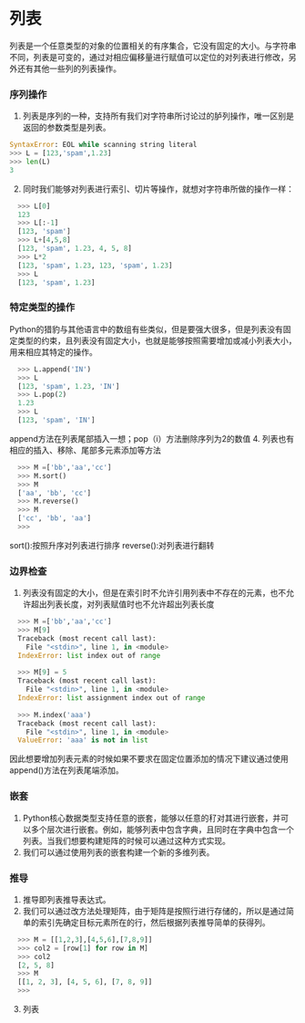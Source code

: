 # 列表
列表是一个任意类型的对象的位置相关的有序集合，它没有固定的大小。与字符串不同，列表是可变的，通过对相应偏移量进行赋值可以定位的对列表进行修改，另外还有其他一些列的列表操作。
### 序列操作
1. 列表是序列的一种，支持所有我们对字符串所讨论过的胪列操作，唯一区别是返回的参数类型是列表。
```python
SyntaxError: EOL while scanning string literal
>>> L = [123,'spam',1.23]
>>> len(L)
3
```
2. 同时我们能够对列表进行索引、切片等操作，就想对字符串所做的操作一样：
```python
  >>> L[0]
  123
  >>> L[:-1]
  [123, 'spam']
  >>> L+[4,5,8]
  [123, 'spam', 1.23, 4, 5, 8]
  >>> L*2
  [123, 'spam', 1.23, 123, 'spam', 1.23]
  >>> L
  [123, 'spam', 1.23]
```
### 特定类型的操作
Python的猎豹与其他语言中的数组有些类似，但是要强大很多，但是列表没有固定类型的约束，且列表没有固定大小，也就是能够按照需要增加或减小列表大小，用来相应其特定的操作。

```python
  >>> L.append('IN')
  >>> L
  [123, 'spam', 1.23, 'IN']
  >>> L.pop(2)
  1.23
  >>> L
  [123, 'spam', 'IN']
```
append方法在列表尾部插入一想；pop（i）方法删除序列为2的数值
4. 列表也有相应的插入、移除、尾部多元素添加等方法
```python
  >>> M =['bb','aa','cc']
  >>> M.sort()
  >>> M
  ['aa', 'bb', 'cc']
  >>> M.reverse()
  >>> M
  ['cc', 'bb', 'aa']
  >>>
```
sort():按照升序对列表进行排序
reverse():对列表进行翻转
### 边界检查
1. 列表没有固定的大小，但是在索引时不允许引用列表中不存在的元素，也不允许超出列表长度，对列表赋值时也不允许超出列表长度                      
```python
  >>> M =['bb','aa','cc']
  >>> M[9]
  Traceback (most recent call last):
    File "<stdin>", line 1, in <module>
  IndexError: list index out of range
  
  >>> M[9] = 5
  Traceback (most recent call last):
    File "<stdin>", line 1, in <module>
  IndexError: list assignment index out of range
  
  >>> M.index('aaa')
  Traceback (most recent call last):
    File "<stdin>", line 1, in <module>
  ValueError: 'aaa' is not in list
```
因此想要增加列表元素的时候如果不要求在固定位置添加的情况下建议通过使用append()方法在列表尾端添加。
### 嵌套
1. Python核心数据类型支持任意的嵌套，能够以任意的䄦对其进行嵌套，并可以多个层次进行嵌套。例如，能够列表中包含字典，且同时在字典中包含一个列表。当我们想要构建矩阵的时候可以通过这种方式实现。
2. 我们可以通过使用列表的嵌套构建一个新的多维列表。
### 推导
1. 推导即列表推导表达式。
2. 我们可以通过改方法处理矩阵，由于矩阵是按照行进行存储的，所以是通过简单的索引先确定目标元素所在的行，然后根据列表推导简单的获得列。
```python
  >>> M = [[1,2,3],[4,5,6],[7,8,9]]
  >>> col2 = [row[1] for row in M]
  >>> col2
  [2, 5, 8]
  >>> M
  [[1, 2, 3], [4, 5, 6], [7, 8, 9]]
  >>> 
```
3. 列表
